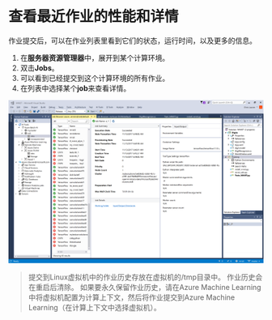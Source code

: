 # 查看最近作业的性能和详情

作业提交后，可以在作业列表里看到它们的状态，运行时间，以及更多的信息。

1. 在**服务器资源管理器**中，展开到某个计算环境。 
2. 双击**Jobs**。
3. 可以看到已经提交到这个计算环境的所有作业。 
4. 在列表中选择某个**job**来查看详情。

![监控作业](./media/monitor-jobs.png)

> 提交到Linux虚拟机中的作业历史存放在虚拟机的/tmp目录中。 作业历史会在重启后清除。 如果要永久保留作业历史，请在Azure Machine Learning中将虚拟机配置为计算上下文，然后将作业提交到Azure Machine Learning（在计算上下文中选择虚拟机）。